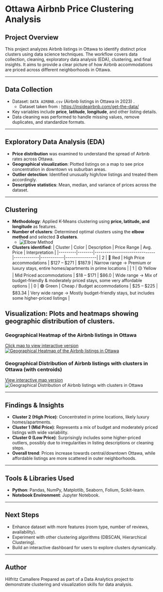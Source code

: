 # Ottawa Airbnb Price Clustering Analysis

## Project Overview
This project analyzes Airbnb listings in Ottawa to identify distinct price clusters using data science techniques. 
The workflow covers data collection, cleaning, exploratory data analysis (EDA), clustering, and final insights. 
It aims to provide a clear picture of how Airbnb accommodations are priced across different neighborhoods in Ottawa.

---

## Data Collection
- Dataset: `DATA AIRBNB.csv` (Airbnb listings in Ottawa in 2023) .
  - Dataset taken from : https://insideairbnb.com/get-the-data/
- Key variables include **price**, **latitude**, **longitude**, and other listing details.
- Data cleaning was performed to handle missing values, remove duplicates, and standardize formats.

---

## Exploratory Data Analysis (EDA)
- **Price distribution** was examined to understand the spread of Airbnb rates across Ottawa.
- **Geographical visualization**: Plotted listings on a map to see price concentration in downtown vs suburban areas.
- **Outlier detection**: Identified unusually high/low listings and treated them accordingly.
- **Descriptive statistics**: Mean, median, and variance of prices across the dataset.


---

## Clustering
- **Methodology**: Applied K-Means clustering using **price, latitude, and longitude** as features.
- **Number of clusters**: Determined optimal clusters using the **elbow method** and selected **3 clusters**.
  - ![Elbow Method](FIGURES/elbow_method.png)
- **Clusters identified**:
    | Cluster | Color  | Description                   | Price Range | Avg. Price | Interpretation |
    |---------|--------|-------------------------------|-------------|------------|----------------|
    | 2       | 🔴 Red   | High Price accommodations     | $127 – $271 | $187.9     | Narrow range → Premium or luxury stays, entire homes/apartments in prime locations |
    | 1       | 🟡 Yellow | Mid Priced accommodations     | $18 – $171  | $86.0      | Wide range → Mix of budget-friendly & moderately priced stays, some very affordable options |
    | 0       | 🟢 Green  | Cheap / Budget accommodations | $25 – $225  | $83.34     | Very wide range → Mostly budget-friendly stays, but includes some higher-priced listings |

## Visualization: Plots and heatmaps showing geographic distribution of clusters.
### Geographical Heatmap of the Airbnb listings in Ottawa
[Click map to view interactive version](https://hilfritz.github.io/AirBNB_Otawa_DataAnalysis/FIGURES/ottawa_airbnb_cluster_heatmap.html)
[![Geographical Heatmap of the Airbnb listings in Ottawa](SCREENSHOTS/ottawa_listings_heatmap.jpg)](https://hilfritz.github.io/AirBNB_Ottawa_DataAnalysis/FIGURES/ottawa_airbnb_cluster_heatmap.html)

### Geographical Distribution of Airbnb listings with clusters in Ottawa (with centroids)
  [View interactive map version](https://hilfritz.github.io/AirBNB_Otawa_DataAnalysis/FIGURES/ottawa_clusters_map_with_centroids_legend.html)
  ![Geographical Distribution of Airbnb listings with clusters in Ottawa](SCREENSHOTS/ottawa_clustered_listings.jpg)


---

## Findings & Insights
- **Cluster 2 (High Price)**: Concentrated in prime locations, likely luxury homes/apartments.
- **Cluster 1 (Mid Price)**: Represents a mix of budget and moderately priced listings with wide variability.
- **Cluster 0 (Low Price)**: Surprisingly includes some higher-priced outliers, possibly due to irregularities in listing descriptions or cleaning steps.
- **Overall trend**: Prices increase towards central/downtown Ottawa, while affordable listings are more scattered in outer neighborhoods.

---

## Tools & Libraries Used
- **Python**: Pandas, NumPy, Matplotlib, Seaborn, Folium, Scikit-learn.
- **Notebook Environment**: Jupyter Notebook.

---

## Next Steps
- Enhance dataset with more features (room type, number of reviews, availability).
- Experiment with other clustering algorithms (DBSCAN, Hierarchical Clustering).
- Build an interactive dashboard for users to explore clusters dynamically.

---

## Author
Hilfritz Camallere
Prepared as part of a Data Analytics project to demonstrate clustering and visualization skills for data analysis.

